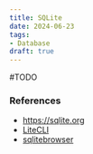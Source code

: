 ```yaml
---
title: SQLite
date: 2024-06-23
tags:
- Database
draft: true
---
```


#TODO


### References
- https://sqlite.org
- [LiteCLI](https://litecli.com)
- [sqlitebrowser](https://github.com/sqlitebrowser/sqlitebrowser)